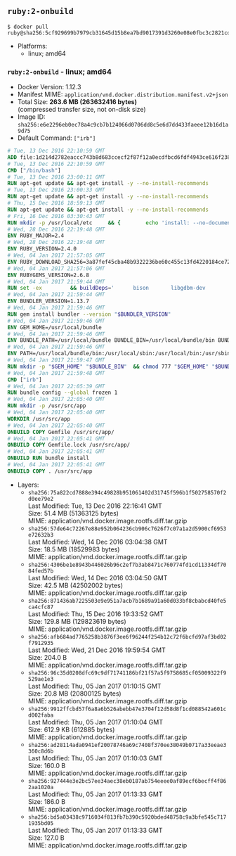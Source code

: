 ## `ruby:2-onbuild`

```console
$ docker pull ruby@sha256:5cf929699b7979cb31645d15b8ea7bd9017391d3260e08e0fbc3c2821cd27007
```

-	Platforms:
	-	linux; amd64

### `ruby:2-onbuild` - linux; amd64

-	Docker Version: 1.12.3
-	Manifest MIME: `application/vnd.docker.distribution.manifest.v2+json`
-	Total Size: **263.6 MB (263632416 bytes)**  
	(compressed transfer size, not on-disk size)
-	Image ID: `sha256:e6e2296eb0ec78a4c9cb7b124066d0706dd8c5e6d7dd433faeee12b16d1a9d75`
-	Default Command: `["irb"]`

```dockerfile
# Tue, 13 Dec 2016 22:10:59 GMT
ADD file:1d214d2782eaccc743b8d683ccecf2f87f12a0ecdfbcd6fdf4943ce616f23870 in / 
# Tue, 13 Dec 2016 22:10:59 GMT
CMD ["/bin/bash"]
# Tue, 13 Dec 2016 23:00:11 GMT
RUN apt-get update && apt-get install -y --no-install-recommends 		ca-certificates 		curl 		wget 	&& rm -rf /var/lib/apt/lists/*
# Tue, 13 Dec 2016 23:00:33 GMT
RUN apt-get update && apt-get install -y --no-install-recommends 		bzr 		git 		mercurial 		openssh-client 		subversion 				procps 	&& rm -rf /var/lib/apt/lists/*
# Thu, 15 Dec 2016 18:59:13 GMT
RUN apt-get update && apt-get install -y --no-install-recommends 		autoconf 		automake 		bzip2 		file 		g++ 		gcc 		imagemagick 		libbz2-dev 		libc6-dev 		libcurl4-openssl-dev 		libdb-dev 		libevent-dev 		libffi-dev 		libgdbm-dev 		libgeoip-dev 		libglib2.0-dev 		libjpeg-dev 		libkrb5-dev 		liblzma-dev 		libmagickcore-dev 		libmagickwand-dev 		libmysqlclient-dev 		libncurses-dev 		libpng-dev 		libpq-dev 		libreadline-dev 		libsqlite3-dev 		libssl-dev 		libtool 		libwebp-dev 		libxml2-dev 		libxslt-dev 		libyaml-dev 		make 		patch 		xz-utils 		zlib1g-dev 	&& rm -rf /var/lib/apt/lists/*
# Fri, 16 Dec 2016 03:30:43 GMT
RUN mkdir -p /usr/local/etc 	&& { 		echo 'install: --no-document'; 		echo 'update: --no-document'; 	} >> /usr/local/etc/gemrc
# Wed, 28 Dec 2016 22:19:48 GMT
ENV RUBY_MAJOR=2.4
# Wed, 28 Dec 2016 22:19:48 GMT
ENV RUBY_VERSION=2.4.0
# Wed, 04 Jan 2017 21:57:05 GMT
ENV RUBY_DOWNLOAD_SHA256=3a87fef45cba48b9322236be60c455c13fd4220184ce7287600361319bb63690
# Wed, 04 Jan 2017 21:57:06 GMT
ENV RUBYGEMS_VERSION=2.6.8
# Wed, 04 Jan 2017 21:59:44 GMT
RUN set -ex 		&& buildDeps=' 		bison 		libgdbm-dev 		ruby 		xz-utils 	' 	&& apt-get update 	&& apt-get install -y --no-install-recommends $buildDeps 	&& rm -rf /var/lib/apt/lists/* 		&& wget -O ruby.tar.xz "https://cache.ruby-lang.org/pub/ruby/${RUBY_MAJOR%-rc}/ruby-$RUBY_VERSION.tar.xz" 	&& echo "$RUBY_DOWNLOAD_SHA256 *ruby.tar.xz" | sha256sum -c - 		&& mkdir -p /usr/src/ruby 	&& tar -xJf ruby.tar.xz -C /usr/src/ruby --strip-components=1 	&& rm ruby.tar.xz 		&& cd /usr/src/ruby 		&& { 		echo '#define ENABLE_PATH_CHECK 0'; 		echo; 		cat file.c; 	} > file.c.new 	&& mv file.c.new file.c 		&& autoconf 	&& ./configure --disable-install-doc --enable-shared 	&& make -j"$(nproc)" 	&& make install 		&& apt-get purge -y --auto-remove $buildDeps 	&& cd / 	&& rm -r /usr/src/ruby 		&& gem update --system "$RUBYGEMS_VERSION"
# Wed, 04 Jan 2017 21:59:44 GMT
ENV BUNDLER_VERSION=1.13.7
# Wed, 04 Jan 2017 21:59:46 GMT
RUN gem install bundler --version "$BUNDLER_VERSION"
# Wed, 04 Jan 2017 21:59:46 GMT
ENV GEM_HOME=/usr/local/bundle
# Wed, 04 Jan 2017 21:59:46 GMT
ENV BUNDLE_PATH=/usr/local/bundle BUNDLE_BIN=/usr/local/bundle/bin BUNDLE_SILENCE_ROOT_WARNING=1 BUNDLE_APP_CONFIG=/usr/local/bundle
# Wed, 04 Jan 2017 21:59:46 GMT
ENV PATH=/usr/local/bundle/bin:/usr/local/sbin:/usr/local/bin:/usr/sbin:/usr/bin:/sbin:/bin
# Wed, 04 Jan 2017 21:59:47 GMT
RUN mkdir -p "$GEM_HOME" "$BUNDLE_BIN" 	&& chmod 777 "$GEM_HOME" "$BUNDLE_BIN"
# Wed, 04 Jan 2017 21:59:48 GMT
CMD ["irb"]
# Wed, 04 Jan 2017 22:05:39 GMT
RUN bundle config --global frozen 1
# Wed, 04 Jan 2017 22:05:40 GMT
RUN mkdir -p /usr/src/app
# Wed, 04 Jan 2017 22:05:40 GMT
WORKDIR /usr/src/app
# Wed, 04 Jan 2017 22:05:40 GMT
ONBUILD COPY Gemfile /usr/src/app/
# Wed, 04 Jan 2017 22:05:41 GMT
ONBUILD COPY Gemfile.lock /usr/src/app/
# Wed, 04 Jan 2017 22:05:41 GMT
ONBUILD RUN bundle install
# Wed, 04 Jan 2017 22:05:41 GMT
ONBUILD COPY . /usr/src/app
```

-	Layers:
	-	`sha256:75a822cd7888e394c49828b951061402d31745f596b1f502758570f2d0ee79e2`  
		Last Modified: Tue, 13 Dec 2016 22:16:41 GMT  
		Size: 51.4 MB (51363125 bytes)  
		MIME: application/vnd.docker.image.rootfs.diff.tar.gzip
	-	`sha256:57de64c72267e88e952b064236cb906c7626f7c07a1a2d5900cf6953e72632b3`  
		Last Modified: Wed, 14 Dec 2016 03:04:38 GMT  
		Size: 18.5 MB (18529983 bytes)  
		MIME: application/vnd.docker.image.rootfs.diff.tar.gzip
	-	`sha256:4306be1e8943b446026b96c2ef7b3ab8471c760774fd1cd11334df7084fed57b`  
		Last Modified: Wed, 14 Dec 2016 03:04:50 GMT  
		Size: 42.5 MB (42502002 bytes)  
		MIME: application/vnd.docker.image.rootfs.diff.tar.gzip
	-	`sha256:871436ab7225503e9e951a7acb7b1689a91a60d033bf8cbabcd40fe5ca4cfc87`  
		Last Modified: Thu, 15 Dec 2016 19:33:52 GMT  
		Size: 129.8 MB (129823619 bytes)  
		MIME: application/vnd.docker.image.rootfs.diff.tar.gzip
	-	`sha256:afb684ad7765258b3876f3ee6f96244f254b12c72f6bcfd97af3bd02f7912935`  
		Last Modified: Wed, 21 Dec 2016 19:59:54 GMT  
		Size: 204.0 B  
		MIME: application/vnd.docker.image.rootfs.diff.tar.gzip
	-	`sha256:96c35d0208dfc69c9df71741186bf21f57a5f9758685cf05009322f9529ae1e3`  
		Last Modified: Thu, 05 Jan 2017 01:10:15 GMT  
		Size: 20.8 MB (20800125 bytes)  
		MIME: application/vnd.docker.image.rootfs.diff.tar.gzip
	-	`sha256:9912ffcbd57f6a8a6b526abebb47e3704f12d58d8f1cd088542a601cd002faba`  
		Last Modified: Thu, 05 Jan 2017 01:10:04 GMT  
		Size: 612.9 KB (612885 bytes)  
		MIME: application/vnd.docker.image.rootfs.diff.tar.gzip
	-	`sha256:ad28114ada0941ef20078746a69c7408f370ee38049b0717a33eeae3360c8d6b`  
		Last Modified: Thu, 05 Jan 2017 01:10:03 GMT  
		Size: 160.0 B  
		MIME: application/vnd.docker.image.rootfs.diff.tar.gzip
	-	`sha256:927444e3e2bc57ee34aec38eb0187ab754eeee0af89ecf6becff4f862aa1020a`  
		Last Modified: Thu, 05 Jan 2017 01:13:33 GMT  
		Size: 186.0 B  
		MIME: application/vnd.docker.image.rootfs.diff.tar.gzip
	-	`sha256:bd5a03438c9716034f813fb7b390c5920bded48758c9a3bfe545c7171935bd05`  
		Last Modified: Thu, 05 Jan 2017 01:13:33 GMT  
		Size: 127.0 B  
		MIME: application/vnd.docker.image.rootfs.diff.tar.gzip
